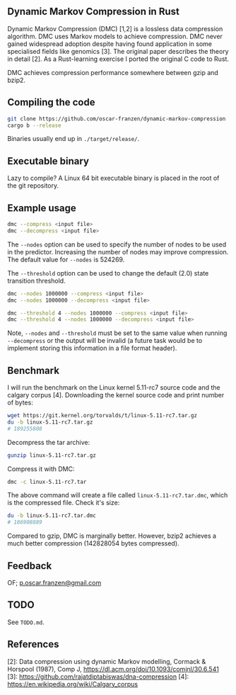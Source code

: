 ## Dynamic Markov Compression in Rust
Dynamic Markov Compression (DMC) [1,2] is a lossless data compression
algorithm. DMC uses Markov models to achieve compression. DMC never
gained widespread adoption despite having found application in some
specialised fields like genomics [3]. The original paper describes the
theory in detail [2]. As a Rust-learning exercise I ported the
original C code to Rust.

DMC achieves compression performance somewhere between gzip and bzip2.

## Compiling the code
```bash
git clone https://github.com/oscar-franzen/dynamic-markov-compression
cargo b --release
```
Binaries usually end up in `./target/release/`.

## Executable binary
Lazy to compile? A Linux 64 bit executable binary is placed in the
root of the git repository.

## Example usage
```bash
dmc --compress <input file>
dmc --decompress <input file>
```

The `--nodes` option can be used to specify the number of nodes to be
used in the predictor. Increasing the number of nodes may improve
compression. The default value for `--nodes` is 524269.

The `--threshold` option can be used to change the default (2.0) state
transition threshold.

```bash
dmc --nodes 1000000 --compress <input file>
dmc --nodes 1000000 --decompress <input file>

dmc --threshold 4 --nodes 1000000 --compress <input file>
dmc --threshold 4 --nodes 1000000 --decompress <input file>
```

Note, `--nodes` and `--threshold` must be set to the same value when
running `--decompress` or the output will be invalid (a future task
would be to implement storing this information in a file format
header).

## Benchmark
I will run the benchmark on the Linux kernel 5.11-rc7 source code and the calgary corpus [4]. Downloading
the kernel source code and print number of bytes:

```bash
wget https://git.kernel.org/torvalds/t/linux-5.11-rc7.tar.gz
du -b linux-5.11-rc7.tar.gz
# 189255808
```

Decompress the tar archive:
```bash
gunzip linux-5.11-rc7.tar.gz
```

Compress it with DMC:
```bash
dmc -c linux-5.11-rc7.tar
```

The above command will create a file called `linux-5.11-rc7.tar.dmc`,
which is the compressed file. Check it's size:

```bash
du -b linux-5.11-rc7.tar.dmc
# 186908889
```

Compared to gzip, DMC is marginally better. However, bzip2 achieves a
much better compression (142828054 bytes compressed).

## Feedback
OF; <p.oscar.franzen@gmail.com>

## TODO
See `TODO.md`.

## References
[1]: https://en.wikipedia.org/wiki/Dynamic_Markov_compression
[2]: Data compression using dynamic Markov modelling, Cormack & Horspool (1987), Comp J, https://dl.acm.org/doi/10.1093/comjnl/30.6.541
[3]: https://github.com/rajatdiptabiswas/dna-compression
[4]: https://en.wikipedia.org/wiki/Calgary_corpus
